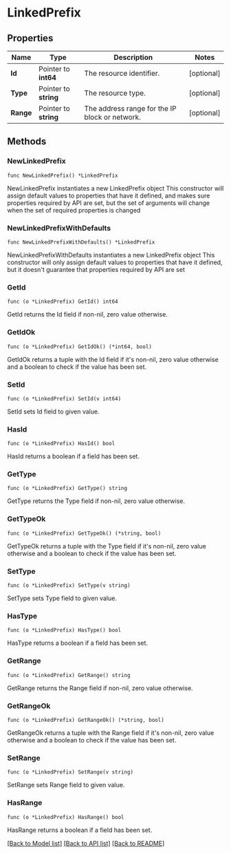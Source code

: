 # LinkedPrefix

## Properties

Name | Type | Description | Notes
------------ | ------------- | ------------- | -------------
**Id** | Pointer to **int64** | The resource identifier. | [optional] 
**Type** | Pointer to **string** | The resource type. | [optional] 
**Range** | Pointer to **string** | The address range for the IP block or network. | [optional] 

## Methods

### NewLinkedPrefix

`func NewLinkedPrefix() *LinkedPrefix`

NewLinkedPrefix instantiates a new LinkedPrefix object
This constructor will assign default values to properties that have it defined,
and makes sure properties required by API are set, but the set of arguments
will change when the set of required properties is changed

### NewLinkedPrefixWithDefaults

`func NewLinkedPrefixWithDefaults() *LinkedPrefix`

NewLinkedPrefixWithDefaults instantiates a new LinkedPrefix object
This constructor will only assign default values to properties that have it defined,
but it doesn't guarantee that properties required by API are set

### GetId

`func (o *LinkedPrefix) GetId() int64`

GetId returns the Id field if non-nil, zero value otherwise.

### GetIdOk

`func (o *LinkedPrefix) GetIdOk() (*int64, bool)`

GetIdOk returns a tuple with the Id field if it's non-nil, zero value otherwise
and a boolean to check if the value has been set.

### SetId

`func (o *LinkedPrefix) SetId(v int64)`

SetId sets Id field to given value.

### HasId

`func (o *LinkedPrefix) HasId() bool`

HasId returns a boolean if a field has been set.

### GetType

`func (o *LinkedPrefix) GetType() string`

GetType returns the Type field if non-nil, zero value otherwise.

### GetTypeOk

`func (o *LinkedPrefix) GetTypeOk() (*string, bool)`

GetTypeOk returns a tuple with the Type field if it's non-nil, zero value otherwise
and a boolean to check if the value has been set.

### SetType

`func (o *LinkedPrefix) SetType(v string)`

SetType sets Type field to given value.

### HasType

`func (o *LinkedPrefix) HasType() bool`

HasType returns a boolean if a field has been set.

### GetRange

`func (o *LinkedPrefix) GetRange() string`

GetRange returns the Range field if non-nil, zero value otherwise.

### GetRangeOk

`func (o *LinkedPrefix) GetRangeOk() (*string, bool)`

GetRangeOk returns a tuple with the Range field if it's non-nil, zero value otherwise
and a boolean to check if the value has been set.

### SetRange

`func (o *LinkedPrefix) SetRange(v string)`

SetRange sets Range field to given value.

### HasRange

`func (o *LinkedPrefix) HasRange() bool`

HasRange returns a boolean if a field has been set.


[[Back to Model list]](../README.md#documentation-for-models) [[Back to API list]](../README.md#documentation-for-api-endpoints) [[Back to README]](../README.md)


